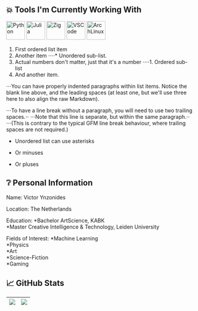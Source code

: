 <h2> 💥 Tools I'm Currently Working With</h2>
<p align="centre">
  <img src="https://cdn.jsdelivr.net/gh/devicons/devicon@latest/icons/python/python-original.svg" alt="Python" width="50" height="50"/>
  <img src="https://cdn.jsdelivr.net/gh/devicons/devicon@latest/icons/julia/julia-original.svg" alt="Julia" width="50" height="50"/>
  <img src="https://cdn.jsdelivr.net/gh/devicons/devicon@latest/icons/zig/zig-original.svg" alt="Zig" width="50" height="50"/>
  <img src="https://cdn.jsdelivr.net/gh/devicons/devicon@latest/icons/vscode/vscode-original.svg" alt="VSCode" width="50" height="50"/>
  <img src="https://cdn.jsdelivr.net/gh/devicons/devicon@latest/icons/archlinux/archlinux-original.svg" alt="ArchLinux" width="50" height="50"/>
</p>

1. First ordered list item
2. Another item
⋅⋅⋅⋅* Unordered sub-list. 
1. Actual numbers don't matter, just that it's a number
⋅⋅⋅⋅1. Ordered sub-list
4. And another item.

⋅⋅⋅You can have properly indented paragraphs within list items. Notice the blank line above, and the leading spaces (at least one, but we'll use three here to also align the raw Markdown).

⋅⋅⋅To have a line break without a paragraph, you will need to use two trailing spaces.⋅⋅
⋅⋅⋅Note that this line is separate, but within the same paragraph.⋅⋅
⋅⋅⋅(This is contrary to the typical GFM line break behaviour, where trailing spaces are not required.)

* Unordered list can use asterisks
- Or minuses
+ Or pluses

<h2> ❔ Personal Information</h2>

Name: Victor Ynzonides

Location: The Netherlands

Education:
    *Bachelor ArtScience, KABK  
    *Master Creative Intelligence & Technology, Leiden University  

Fields of Interest:
    *Machine Learning  
    *Physics  
    *Art  
    *Science-Fiction  
    *Gaming  

<h2> 📈 GitHub Stats</h2>

|![](https://github-profile-summary-cards.vercel.app/api/cards/stats?username=victorcynzo&theme=dark)|![](https://github-profile-summary-cards.vercel.app/api/cards/repos-per-language?username=victorcynzo&theme=dark)|
|-----|------|

